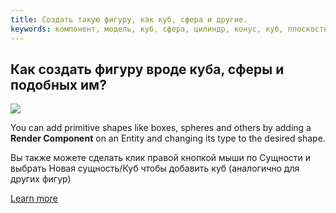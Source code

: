 ```yaml
---
title: Создать такую фигуру, как куб, сфера и другие.
keywords: компонент, модель, куб, сфера, цилиндр, конус, куб, плоскость, фигура, примитив
---
```


## Как создать фигуру вроде куба, сферы и подобных им?

<img src="https://playcanvas.com/static-assets/instructions/new_box.gif"/>

You can add primitive shapes like boxes, spheres and others by adding a **Render Component** on an Entity and changing its type to the desired shape.

Вы также можете сделать клик правой кнопкой мыши по Сущности и выбрать Новая сущность/Куб чтобы добавить куб (аналогично для других фигур)

[Learn more](https://developer.playcanvas.com/en/user-manual/packs/components/render/)

